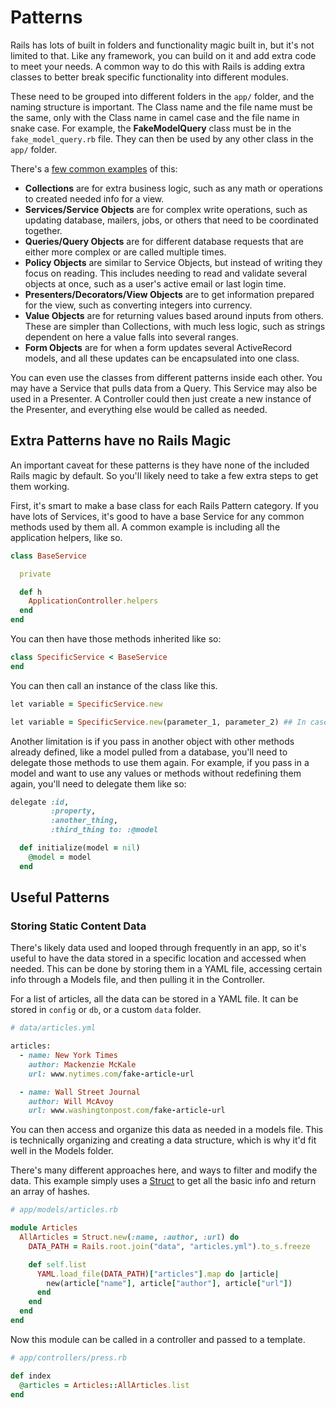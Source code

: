 # Patterns

Rails has lots of built in folders and functionality magic built in, but it's not limited to that. Like any framework, you can build on it and add extra code to meet your needs. A common way to do this with Rails is adding extra classes to better break specific functionality into different modules.

These need to be grouped into different folders in the `app/` folder, and the naming structure is important. The Class name and the file name must be the same, only with the Class name in camel case and the file name in snake case. For example, the **FakeModelQuery** class must be in the `fake_model_query.rb` file. They can then be used by any other class in the `app/` folder.

There's a [few common examples](https://codeclimate.com/blog/7-ways-to-decompose-fat-activerecord-models) of this:

* **Collections** are for extra business logic, such as any math or operations to created needed info for a view.
* **Services/Service Objects** are for complex write operations, such as updating database, mailers, jobs, or others that need to be coordinated together.
* **Queries/Query Objects** are for different database requests that are either more complex or are called multiple times.
* **Policy Objects** are similar to Service Objects, but instead of writing they focus on reading. This includes needing to read and validate several objects at once, such as a user's active email or last login time.
* **Presenters/Decorators/View Objects** are to get information prepared for the view, such as converting integers into currency.
* **Value Objects** are for returning values based around inputs from others. These are simpler than Collections, with much less logic, such as strings dependent on here a value falls into several ranges.
* **Form Objects** are for when a form updates several ActiveRecord models, and all these updates can be encapsulated into one class.

You can even use the classes from different patterns inside each other. You may have a Service that pulls data from a Query. This Service may also be used in a Presenter. A Controller could then just create a new instance of the Presenter, and everything else would be called as needed.

## Extra Patterns have no Rails Magic

An important caveat for these patterns is they have none of the included Rails magic by default. So you'll likely need to take a few extra steps to get them working.

First, it's smart to make a base class for each Rails Pattern category. If you have lots of Services, it's good to have a base Service for any common methods used by them all. A common example is including all the application helpers, like so.

```ruby
class BaseService

  private

  def h
    ApplicationController.helpers
  end
end
```

You can then have those methods inherited like so:

```ruby
class SpecificService < BaseService
end
```

You can then call an instance of the class like this.

```ruby
let variable = SpecificService.new

let variable = SpecificService.new(parameter_1, parameter_2) ## In case it takes parameters
```

Another limitation is if you pass in another object with other methods already defined, like a model pulled from a database, you'll need to delegate those methods to use them again. For example, if you pass in a model and want to use any values or methods without redefining them again, you'll need to delegate them like so:

```ruby
delegate :id,
         :property,
         :another_thing,
         :third_thing to: :@model

  def initialize(model = nil)
    @model = model
  end
```

## Useful Patterns

### Storing Static Content Data

There's likely data used and looped through frequently in an app, so it's useful to have the data stored in a specific location and accessed when needed. This can be done by storing them in a YAML file, accessing certain info through a Models file, and then pulling it in the Controller.

For a list of articles, all the data can be stored in a YAML file. It can be stored in `config` or `db`, or a custom `data` folder.

```ruby
# data/articles.yml

articles:
  - name: New York Times
    author: Mackenzie McKale
    url: www.nytimes.com/fake-article-url

  - name: Wall Street Journal
    author: Will McAvoy
    url: www.washingtonpost.com/fake-article-url
```

You can then access and organize this data as needed in a models file. This is technically organizing and creating a data structure, which is why it'd fit well in the Models folder.

There's many different approaches here, and ways to filter and modify the data. This example simply uses a [Struct](./../../ruby/Structs.md) to get all the basic info and return an array of hashes.

```ruby
# app/models/articles.rb

module Articles
  AllArticles = Struct.new(:name, :author, :url) do
    DATA_PATH = Rails.root.join("data", "articles.yml").to_s.freeze

    def self.list
      YAML.load_file(DATA_PATH)["articles"].map do |article|
        new(article["name"], article["author"], article["url"])
      end
    end
  end
end
```

Now this module can be called in a controller and passed to a template.

```ruby
# app/controllers/press.rb

def index
  @articles = Articles::AllArticles.list
end
```
